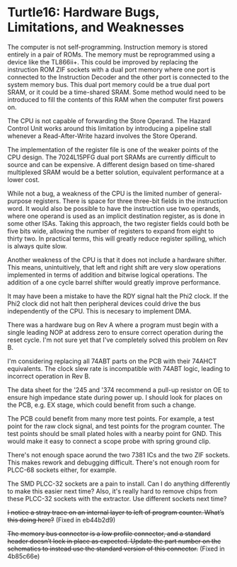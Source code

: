 # Turtle16: Hardware Bugs, Limitations, and Weaknesses

The computer is not self-programming. Instruction memory is stored entirely in a pair of ROMs. The memory must be reprogrammed using a device like the TL866ii+. This could be improved by replacing the instruction ROM ZIF sockets with a dual port memory where one port is connected to the Instruction Decoder and the other port is connected to the system memory bus. This dual port memory could be a true dual port SRAM, or it could be a time-shared SRAM. Some method would need to be introduced to fill the contents of this RAM when the computer first powers on.

The CPU is not capable of forwarding the Store Operand. The Hazard Control Unit works around this limitation by introducing a pipeline stall whenever a Read-After-Write hazard involves the Store Operand.

The implementation of the register file is one of the weaker points of the CPU design. The 7024L15PFG dual port SRAMs are currently difficult to source and can be expensive. A different design based on time-shared multiplexed SRAM would be a better solution, equivalent performance at a lower cost.

While not a bug, a weakness of the CPU is the limited number of general-purpose registers. There is space for three three-bit fields in the instruction word. It would also be possible to have the instruction use two operands, where one operand is used as an implicit destination register, as is done in some other ISAs. Taking this approach, the two register fields could both be five bits wide, allowing the number of registers to expand from eight to thirty two. In practical terms, this will greatly reduce register spilling, which is always quite slow.

Another weakness of the CPU is that it does not include a hardware shifter. This means, unintuitively, that left and right shift are very slow operations implemented in terms of addition and bitwise logical operations. The addition of a one cycle barrel shifter would greatly improve performance.

It may have been a mistake to have the RDY signal halt the Phi2 clock. If the Phi2 clock did not halt then peripheral devices could drive the bus independently of the CPU. This is necesary to implement DMA.

There was a hardware bug on Rev A where a program must begin with a single leading NOP at address zero to ensure correct operation during the reset cycle. I'm not sure yet that I've completely solved this problem on Rev B.

I'm considering replacing all 74ABT parts on the PCB with their 74AHCT equivalents. The clock slew rate is incompatible with 74ABT logic, leading to incorrect operation in Rev B.

The data sheet for the '245 and '374 recommend a pull-up resistor on OE to ensure high impedance state during power up. I should look for places on the PCB, e.g. EX stage, which could benefit from such a change.

The PCB could benefit from many more test points. For example, a test point for the raw clock signal, and test points for the program counter. The test points should be small plated holes with a nearby point for GND. This would make it easy to connect a scope probe with spring ground clip.

There's not enough space aorund the two 7381 ICs and the two ZIF sockets. This makes rework and debugging difficult. There's not enough room for PLCC-68 sockets either, for example.

The SMD PLCC-32 sockets are a pain to install. Can I do anything differently to make this easier next time? Also, it's really hard to remove chips from these PLCC-32 sockets with the extractor. Use different sockets next time?

~~I notice a stray trace on an internal layer to left of program counter. What’s this doing here?~~ (Fixed in eb44b2d9)

~~The memory bus connector is a low profile connector, and a standard header doesn’t lock in place as expected. Update the part number on the schematics to instead use the standard version of this connector.~~ (Fixed in 4b85c66e)